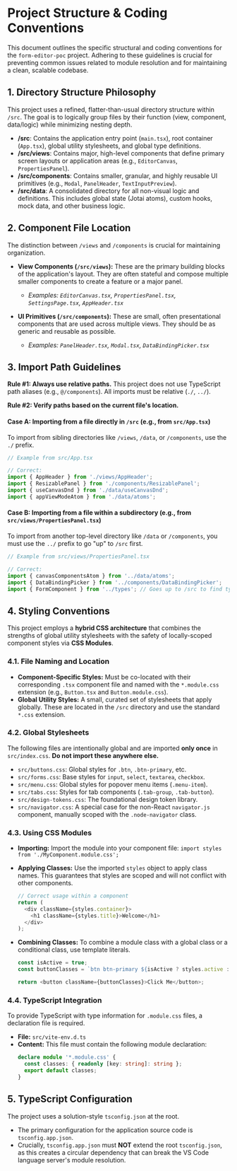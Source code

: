 # Project Structure & Coding Conventions

This document outlines the specific structural and coding conventions for the `form-editor-poc` project. Adhering to these guidelines is crucial for preventing common issues related to module resolution and for maintaining a clean, scalable codebase.

## 1. Directory Structure Philosophy

This project uses a refined, flatter-than-usual directory structure within `/src`. The goal is to logically group files by their function (view, component, data/logic) while minimizing nesting depth.

-   **/src**: Contains the application entry point (`main.tsx`), root container (`App.tsx`), global utility stylesheets, and global type definitions.
-   **/src/views**: Contains major, high-level components that define primary screen layouts or application areas (e.g., `EditorCanvas`, `PropertiesPanel`).
-   **/src/components**: Contains smaller, granular, and highly reusable UI primitives (e.g., `Modal`, `PanelHeader`, `TextInputPreview`).
-   **/src/data**: A consolidated directory for all non-visual logic and definitions. This includes global state (Jotai atoms), custom hooks, mock data, and other business logic.

## 2. Component File Location

The distinction between `/views` and `/components` is crucial for maintaining organization.

-   **View Components (`/src/views`):** These are the primary building blocks of the application's layout. They are often stateful and compose multiple smaller components to create a feature or a major panel.
    -   *Examples: `EditorCanvas.tsx`, `PropertiesPanel.tsx`, `SettingsPage.tsx`, `AppHeader.tsx`*

-   **UI Primitives (`/src/components`):** These are small, often presentational components that are used across multiple views. They should be as generic and reusable as possible.
    -   *Examples: `PanelHeader.tsx`, `Modal.tsx`, `DataBindingPicker.tsx`*

## 3. Import Path Guidelines

**Rule #1: Always use relative paths.** This project does not use TypeScript path aliases (e.g., `@/components`). All imports must be relative (`./`, `../`).

**Rule #2: Verify paths based on the current file's location.**

#### Case A: Importing from a file directly in `/src` (e.g., from `src/App.tsx`)

To import from sibling directories like `/views`, `/data`, or `/components`, use the `./` prefix.

```typescript
// Example from src/App.tsx

// Correct:
import { AppHeader } from './views/AppHeader';
import { ResizablePanel } from './components/ResizablePanel';
import { useCanvasDnd } from './data/useCanvasDnd';
import { appViewModeAtom } from './data/atoms';
```

#### Case B: Importing from a file within a subdirectory (e.g., from `src/views/PropertiesPanel.tsx`)

To import from another top-level directory like `/data` or `/components`, you must use the `../` prefix to go "up" to `/src` first.

```typescript
// Example from src/views/PropertiesPanel.tsx

// Correct:
import { canvasComponentsAtom } from '../data/atoms';
import { DataBindingPicker } from '../components/DataBindingPicker';
import { FormComponent } from '../types'; // Goes up to /src to find types.ts
```

## 4. Styling Conventions

This project employs a **hybrid CSS architecture** that combines the strengths of global utility stylesheets with the safety of locally-scoped component styles via **CSS Modules**.

### 4.1. File Naming and Location

-   **Component-Specific Styles:** Must be co-located with their corresponding `.tsx` component file and named with the `*.module.css` extension (e.g., `Button.tsx` and `Button.module.css`).
-   **Global Utility Styles:** A small, curated set of stylesheets that apply globally. These are located in the `/src` directory and use the standard `*.css` extension.

### 4.2. Global Stylesheets

The following files are intentionally global and are imported **only once** in `src/index.css`. **Do not import these anywhere else.**

-   `src/buttons.css`: Global styles for `.btn`, `.btn-primary`, etc.
-   `src/forms.css`: Base styles for `input`, `select`, `textarea`, `checkbox`.
-   `src/menu.css`: Global styles for popover menu items (`.menu-item`).
-   `src/tabs.css`: Styles for tab components (`.tab-group`, `.tab-button`).
-   `src/design-tokens.css`: The foundational design token library.
-   `src/navigator.css`: A special case for the non-React `navigator.js` component, manually scoped with the `.node-navigator` class.

### 4.3. Using CSS Modules

-   **Importing:** Import the module into your component file: `import styles from './MyComponent.module.css';`
-   **Applying Classes:** Use the imported `styles` object to apply class names. This guarantees that styles are scoped and will not conflict with other components.

    ```typescript
    // Correct usage within a component
    return (
      <div className={styles.container}>
        <h1 className={styles.title}>Welcome</h1>
      </div>
    );
    ```

-   **Combining Classes:** To combine a module class with a global class or a conditional class, use template literals.

    ```typescript
    const isActive = true;
    const buttonClasses = `btn btn-primary ${isActive ? styles.active : ''}`;

    return <button className={buttonClasses}>Click Me</button>;
    ```

### 4.4. TypeScript Integration

To provide TypeScript with type information for `.module.css` files, a declaration file is required.

-   **File:** `src/vite-env.d.ts`
-   **Content:** This file must contain the following module declaration:
    ```typescript
    declare module '*.module.css' {
      const classes: { readonly [key: string]: string };
      export default classes;
    }
    ```

## 5. TypeScript Configuration

The project uses a solution-style `tsconfig.json` at the root.

-   The primary configuration for the application source code is `tsconfig.app.json`.
-   Crucially, `tsconfig.app.json` must **NOT** extend the root `tsconfig.json`, as this creates a circular dependency that can break the VS Code language server's module resolution.
